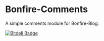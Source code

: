 Bonfire-Comments
================

A simple comments module for Bonfire-Blog.


[![Bitdeli Badge](https://d2weczhvl823v0.cloudfront.net/superlativecode/bonfire-comments/trend.png)](https://bitdeli.com/free "Bitdeli Badge")

